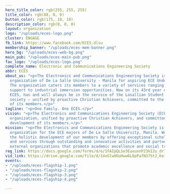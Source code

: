```yaml
---
hero_title_color: rgb(255, 255, 255)
title_color: rgb(88, 0, 0)
button_color: rgb(175, 18, 18)
description_color: rgb(0, 0, 0)
layout: organization
logo: "/uploads/eces-logo.png"
cluster: ENGAGE
fb_link: https://www.facebook.com/ECES.dlsu
membership_banner: "/uploads/eces-mem-banner.png"
hero_bg: "/uploads/eces-web-bg.png"
main_pub: "/uploads/eces-main-pub.png"
fav_logo: "/uploads/eces-logo.png"
complete_name: Electronic and Communications Engineering Society
abbr: ECES
about_us: "<p>The Electronics and Communications Engineering Society is the premier
  organization of De La Salle University - Manila for aspiring ECE Undergraduates.
  The organization caters its members to a variety of services ranging from academic
  support to industrial immersion opportunities. Now on its 43rd year of operation,
  ECES, has and will always be in the service of the Lasallian Student body and of
  society – unified by proactive Christian Achievers, committed to the holistic development
  of its members.</p>"
tagline: "<p>One Family. One ECES.</p>"
vision: "<p>The Electronics and Communications Engineering Society (ECES) is a premier
  organization, unified by proactive Christian Achievers, and committed to the holistic
  development of its members.</p>"
mission: "<p>The Electronics and Communications Engineering Society is the professional
  organization for the ECE majors of De La Salle University, Manila. We aim to address
  the holistic development of our members by offering exceptional scholastic programs
  and services through outstanding and innovative activities and partnerships with
  external organizations that promote academic excellence and social transformation.</p>"
reg_link: https://docs.google.com/forms/d/e/1FAIpQLSe3EuxuxnP23kI2u_dr7VuHT6wzkGWS6o12x3UzXR27d-tGig/viewform
vid_link: https://drive.google.com/file/d/14xGlwHOuHww6L6pPa7N37StJ_KeiFBaB/preview
events:
- "/uploads/eces-flagship-1.png"
- "/uploads/eces-flagship-2.png"
- "/uploads/eces-flagship-3.png"
- "/uploads/eces-flagship-4.png"

---
```

